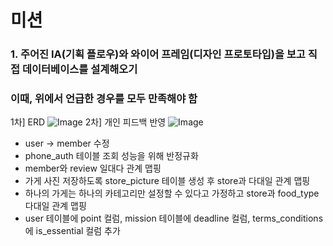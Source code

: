 # 미션
### 1. 주어진 IA(기획 플로우)와 와이어 프레임(디자인 프로토타입)을 보고 직접 데이터베이스를 설계해오기
### 이때, 위에서 언급한 경우를 모두 만족해야 함
1차] ERD
![Image](https://github.com/user-attachments/assets/2ffe489b-7659-4a56-b2c8-f5df745b4a73)
2차] 개인 피드백 반영
![Image](https://github.com/user-attachments/assets/ef20dcc2-c17f-4549-9d5b-8aabe58a291b)
- user -> member 수정
- phone_auth 테이블 조회 성능을 위해 반정규화
- member와 review 일대다 관계 맵핑
- 가게 사진 저장하도록 store_picture 테이블 생성 후 store과 다대일 관계 맵핑
- 하나의 가게는 하나의 카테고리만 설정할 수 있다고 가정하고 store과 food_type 다대일 관계 맵핑
- user 테이블에 point 컬럼, mission 테이블에 deadline 컬럼, terms_conditions에 is_essential 컬럼 추가